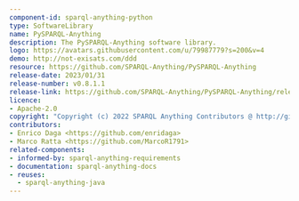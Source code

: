 ```yaml
---
component-id: sparql-anything-python
type: SoftwareLibrary
name: PySPARQL-Anything
description: The PySPARQL-Anything software library.
logo: https://avatars.githubusercontent.com/u/79987779?s=200&v=4
demo: http://not-exisats.com/ddd
resource: https://github.com/SPARQL-Anything/PySPARQL-Anything
release-date: 2023/01/31
release-number: v0.8.1.1
release-link: https://github.com/SPARQL-Anything/PySPARQL-Anything/releases/tag/v0.8.1.1
licence:
- Apache-2.0
copyright: "Copyright (c) 2022 SPARQL Anything Contributors @ http://github.com/sparql-anything"
contributors:
- Enrico Daga <https://github.com/enridaga>
- Marco Ratta <https://github.com/MarcoR1791>
related-components:
- informed-by: sparql-anything-requirements
- documentation: sparql-anything-docs
- reuses:
  - sparql-anything-java
---
```

